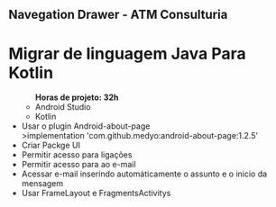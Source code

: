 ## Navegation Drawer - ATM Consulturia

  # Migrar de linguagem Java Para Kotlin
  
  <ul>
    <ul>
      <b>Horas de projeto: 32h</b>
      <li>Android Studio</li>
      <li>Kotlin</li>
      </ul>
    <li> Usar o plugin Android-about-page</li>
         >implementation 'com.github.medyo:android-about-page:1.2.5'
    <li> Criar Packge UI</>
    <li> Permitir acesso para ligações</>
    <li> Permitir acesso para ao e-mail</>
    <li> Acessar e-mail inserindo automáticamente o assunto e o inicio da mensagem</>
    <li> Usar FrameLayout e FragmentsActivitys

  </ul>
